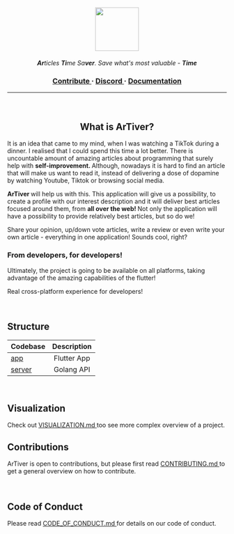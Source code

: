 <h1 align="center"> 
  <img src="https://cdn.discordapp.com/attachments/758015366545801267/853419305794273310/Photo_1623541349983.png" width="100">
</h1>

<p align="center"> <i> <b>Ar</b>ticles <b>Ti</b>me Sa<b>ver</b>. Save what's most valuable - <b> Time </b> </i> </p>

<h3 align="center">
  <a href="https://github.com/wzslr321/artiver/blob/main/CONTRIBUTING.md"> Contribute </a> 
  <span> · </span>
  <a href="https://discord.gg/NqsCHwFFnQ"> Discord </a>
  <span> · </span>
  <a href="https://github.com/wzslr321/artiver/blob/main/DOCUMENTATION.md"> Documentation </a>

---
  
<br>
  
  <h2 align="center"> What is ArTiver? </h2>

It is an idea that came to my mind, when I was watching a TikTok during a dinner. I realised that
I could spend this time a lot better. There is uncountable amount of amazing articles about 
programming that surely help with <b> self-improvement. </b> Although, nowadays it is hard to
find an article that will make us want to read it, instead of delivering a dose of dopamine by 
watching Youtube, Tiktok or browsing social media. 

<b> ArTiver </b> will help us with this. This application will give us a possibility,
to create a profile with our interest description and it will deliver best articles focused around them,
from <b> all over the web! </b>
Not only the application will have a possibility to provide relatively best articles, but so do we!

Share your opinion, up/down vote articles, write a review or even write your own article -
everything in one application! Sounds cool, right?

<h3> From developers, for developers! </h3>
  
Ultimately, the project is going to be available on all platforms, taking advantage of the amazing capabilities of the flutter!
  
Real cross-platform experience for developers!

<br>  
  
## Structure

| Codebase              |        Description        |
| :-------------------- | :-----------------------: |
| [app](app)            |        Flutter App        |
| [server](server)      |        Golang API         |

<br>  
  
## Visualization
  Check out <a href="https://github.com/wzslr321/artiver/blob/visualization/VISUALIZATION.md"> VISUALIZATION.md </a> too see more complex
overview of a project.
  
## Contributions
  ArTiver is open to contributions, but please first read <a href="https://github.com/wzslr321/artiver/blob/main/CONTRIBUTING.md"> CONTRIBUTING.md </a> to get
a general overview on how to contribute.
  
<br>  
  
## Code of Conduct
  Please read <a href="https://github.com/wzslr321/artiver/blob/main/CODE_OF_CONDUCT.md"> CODE_OF_CONDUCT.md </a> for details on our code of conduct.
